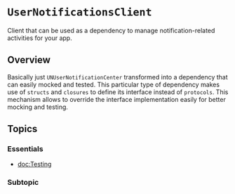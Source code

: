 # ``UserNotificationsClient``

Client that can be used as a dependency to manage notification-related activities for your app. 

## Overview

Basically just `UNUserNotificationCenter` transformed into a dependency that can easily mocked and tested. 
This particular type of dependency makes use of `structs` and `closures` to define its interface instead of `protocols`. This mechanism allows to override the interface implementation easily for better mocking and testing.

## Topics

### Essentials

- <doc:Testing>

### Subtopic
